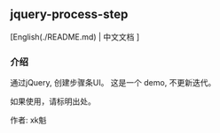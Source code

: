 ## jquery-process-step
[English(./README.md) | 中文文档 ]

### 介绍
通过jQuery, 创建步骤条UI。
这是一个 demo, 不更新迭代。

如果使用，请标明出处。

作者: xk魁
